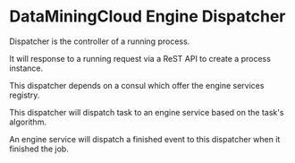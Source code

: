 # DataMiningCloud Engine Dispatcher

Dispatcher is the controller of a running process.

It will response to a running request via a ReST API to create a process instance.

This dispatcher depends on a consul which offer the engine services registry.

This dispatcher will dispatch task to an engine service based on the task's algorithm.

An engine service will dispatch a finished event to this dispatcher when it finished the job.
